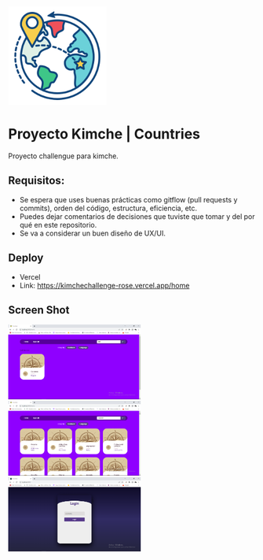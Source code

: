 <div>
    <img style="width:200px" src="https://github.com/Neider-Urbano/kimchechallenge/blob/main/public/icono.png" alt="logo"/>
</div>


# Proyecto Kimche | Countries
Proyecto challengue  para kimche.

## Requisitos:
- Se espera que uses buenas prácticas como gitflow (pull requests y commits), orden del código, estructura, eficiencia, etc.
- Puedes dejar comentarios de decisiones que tuviste que tomar y del por qué en este repositorio.
- Se va a considerar un buen diseño de UX/UI.

## Deploy
- Vercel
- Link: https://kimchechallenge-rose.vercel.app/home


## Screen Shot

<div>
    <img style="width:270px" src="https://github.com/Neider-Urbano/kimchechallenge/blob/main/src/assets/images/img2.png" alt="screenshot0"/>
    <img style="width:270px" src="https://github.com/Neider-Urbano/kimchechallenge/blob/main/src/assets/images/img1.png" alt="screenshot1"/>
    <img style="width:270px" src="https://github.com/Neider-Urbano/kimchechallenge/blob/main/src/assets/images/img3.png" alt="screenshot2"/>
</div>
